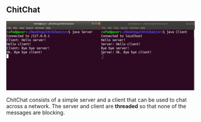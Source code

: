 ## ChitChat

![chit chat demo](demo.png)

ChitChat consists of a simple server and a client that can be used to chat across a network. The server and client are **threaded** so that none of the messages are blocking.
